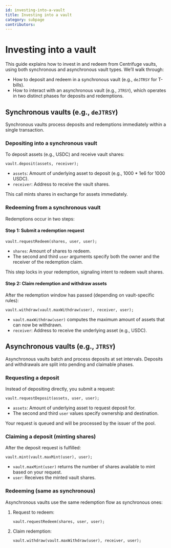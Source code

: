 ```yaml
---
id: investing-into-a-vault
title: Investing into a vault
category: subpage
contributors: 
---
```


# Investing into a vault

This guide explains how to invest in and redeem from Centrifuge vaults, using both synchronous and asynchronous vault types. We’ll walk through:

* How to deposit and redeem in a synchronous vault (e.g., `deJTRSY` for T-bills).
* How to interact with an asynchronous vault (e.g., `JTRSY`), which operates in two distinct phases for deposits and redemptions.

## Synchronous vaults (e.g., `deJTRSY`)

Synchronous vaults process deposits and redemptions immediately within a single transaction.

### Depositing into a synchronous vault

To deposit assets (e.g., USDC) and receive vault shares:

```solidity
vault.deposit(assets, receiver);
```

* `assets`: Amount of underlying asset to deposit (e.g., 1000 \* 1e6 for 1000 USDC).
* `receiver`: Address to receive the vault shares.

This call mints shares in exchange for assets immediately.

### Redeeming from a synchronous vault

Redemptions occur in two steps:

#### Step 1: Submit a redemption request

```solidity
vault.requestRedeem(shares, user, user);
```

* `shares`: Amount of shares to redeem.
* The second and third `user` arguments specify both the owner and the receiver of the redemption claim.

This step locks in your redemption, signaling intent to redeem vault shares.

#### Step 2: Claim redemption and withdraw assets

After the redemption window has passed (depending on vault-specific rules):

```solidity
vault.withdraw(vault.maxWithdraw(user), receiver, user);
```

* `vault.maxWithdraw(user)` computes the maximum amount of assets that can now be withdrawn.
* `receiver`: Address to receive the underlying asset (e.g., USDC).

## Asynchronous vaults (e.g., `JTRSY`)

Asynchronous vaults batch and process deposits at set intervals. Deposits and withdrawals are split into pending and claimable phases.

### Requesting a deposit

Instead of depositing directly, you submit a request:

```solidity
vault.requestDeposit(assets, user, user);
```

* `assets`: Amount of underlying asset to request deposit for.
* The second and third `user` values specify ownership and destination.

Your request is queued and will be processed by the issuer of the pool.

### Claiming a deposit (minting shares)

After the deposit request is fulfilled:

```solidity
vault.mint(vault.maxMint(user), user);
```

* `vault.maxMint(user)` returns the number of shares available to mint based on your request.
* `user`: Receives the minted vault shares.

### Redeeming (same as synchronous)

Asynchronous vaults use the same redemption flow as synchronous ones:

1. Request to redeem:

   ```solidity
   vault.requestRedeem(shares, user, user);
   ```
2. Claim redemption:

   ```solidity
   vault.withdraw(vault.maxWithdraw(user), receiver, user);
   ```
